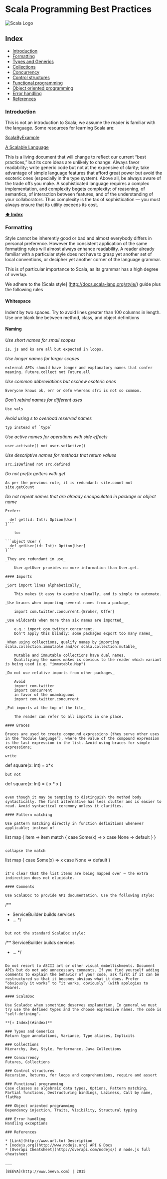 # Scala Programming Best Practices

![Scala Logo](static/scala-logo.png "Scala")

## Index

* [Introduction](#introduction)
* [Formatting](#formatting)
* [Types and Generics](#types-and-generics)
* [Collections](#collections)
* [Concurrency](#concurrency)
* [Control structures](#control-structures)
* [Functional programming](#functional-programming)
* [Object oriented programming](#object-oriented-programming)
* [Error handling](#error-handling)
* [References](#references)

### Introduction

This is not an introduction to Scala; we assume the reader is familiar with the language. Some resources for learning Scala are:

[ScalaByExample](http://www.scala-lang.org/docu/files/ScalaByExample.pdf)

[A Scalable Language](https://www.artima.com/pins1ed/index.html#TOC)

This is a living document that will change to reflect our current “best practices,” but its core ideas are unlikely to change: Always favor readability; write generic code but not at the expensive of clarity; take advantage of simple language features that afford great power but avoid the esoteric ones (especially in the type system). Above all, be always aware of the trade offs you make. A sophisticated language requires a complex implementation, and complexity begets complexity: of reasoning, of semantics, of interaction between features, and of the understanding of your collaborators. Thus complexity is the tax of sophistication — you must always ensure that its utility exceeds its cost.

**[⬆ Index](#index)**

### Formatting

Style cannot be inherently good or bad and almost everybody differs in personal preference. However the consistent application of the same formatting rules will almost always enhance readability. A reader already familiar with a particular style does not have to grasp yet another set of local conventions, or decipher yet another corner of the language grammar.

This is of particular importance to Scala, as its grammar has a high degree of overlap.

We adhere to the [Scala style] (http://docs.scala-lang.org/style/)  guide plus the following rules

#### Whitespace
Indent by two spaces. Try to avoid lines greater than 100 columns in length. Use one blank line between method, class, and object definitions

#### Naming
_Use short names for small scopes_

    is, js and ks are all but expected in loops.
    
_Use longer names for larger scopes_

    external APIs should have longer and explanatory names that confer meaning. Future.collect not Future.all
    
_Use common abbreviations but eschew esoteric ones_

    Everyone knows ok, err or defn whereas sfri is not so common.
    
_Don't rebind names for different uses_

    Use vals
    
_Avoid using s to overload reserved names_

    typ instead of `type`
    
_Use active names for operations with side effects_

    user.activate() not user.setActive()
    
_Use descriptive names for methods that return values_

    src.isDefined not src.defined
    
_Do not prefix getters with get_

    As per the previous rule, it is redundant: site.count not site.getCount

_Do not repeat names that are already encapsulated in package or object name_

    Prefer:
    
```object User {
  def get(id: Int): Option[User]
}```

    to:
    
```object User {
  def getUser(id: Int): Option[User]
}```

_They are redundant in use_

    User.getUser provides no more information than User.get.

#### Imports

_Sort import lines alphabetically_

    This makes it easy to examine visually, and is simple to automate.
    
_Use braces when importing several names from a package_

    import com.twitter.concurrent.{Broker, Offer}
    
_Use wildcards when more than six names are imported_

    e.g.: import com.twitter.concurrent._ 
    Don't apply this blindly: some packages export too many names_

_When using collections, qualify names by importing scala.collection.immutable and/or scala.collection.mutable_

    Mutable and immutable collections have dual names.
    Qualifiying the names makes is obvious to the reader which variant is being used (e.g. "immutable.Map")
    
_Do not use relative imports from other packages_

    Avoid
    import com.twitter
    import concurrent
    in favor of the unambiguous
    import com.twitter.concurrent
    
_Put imports at the top of the file_

    The reader can refer to all imports in one place.

#### Braces

Braces are used to create compound expressions (they serve other uses in the “module language”), where the value of the compound expression is the last expression in the list. Avoid using braces for simple expressions;

write

```
def square(x: Int) = x*x
```
but not

```
def square(x: Int) = {
  x * x
}
```

even though it may be tempting to distinguish the method body syntactically. The first alternative has less clutter and is easier to read. Avoid syntactical ceremony unless it clarifies.

#### Pattern matching

Use pattern matching directly in function definitions whenever applicable; instead of

```
list map { item =>
  item match {
    case Some(x) => x
    case None => default
  }
}
```

collapse the match

```
list map {
  case Some(x) => x
  case None => default
}
```

it's clear that the list items are being mapped over — the extra indirection does not elucidate.

#### Comments

Use ScalaDoc to provide API documentation. Use the following style:

```
/**
 * ServiceBuilder builds services 
 * ...
 */
 ```
 
but not the standard ScalaDoc style:

```
/** ServiceBuilder builds services
 * ...
 */
```

Do not resort to ASCII art or other visual embellishments. Document APIs but do not add unnecessary comments. If you find yourself adding comments to explain the behavior of your code, ask first if it can be restructured so that it becomes obvious what it does. Prefer “obviously it works” to “it works, obviously” (with apologies to Hoare).

#### ScalaDoc

Use Scaladoc when something deserves explanation. In general we must try use the defined types and the choose expressive names. The code is "self-defining".

**[⬆ Index](#index)**

### Types and Generics
Return type annotations, Variance, Type aliases, Implicits

### Collections
Hierarchy, Use, Style, Performance, Java Collections

### Concurrency
Futures, Collections

### Control structures
Recursion, Returns, for loops and comprehensions, require and assert

### Functional programming
Case classes as algebraic data types, Options, Pattern matching, Partial functions, Destructuring bindings, Laziness, Call by name, flatMap

### Object oriented programming
Dependency injection, Traits, Visibility, Structural typing

### Error handling
Handling exceptions

### References

* [Link](http://www.url.to) Description
* [nodejs.org](http://www.nodejs.org) API & Docs
* [Overapi Cheatsheet](http://overapi.com/nodejs/) A node.js full cheatsheet

___

[BEEVA](http://www.beeva.com) | 2015
